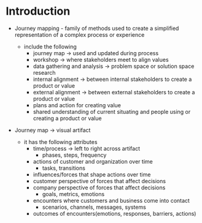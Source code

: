 # Introduction 

- Journey mapping - family of methods used to create a simplified representation of a complex process or experience
  - include the following
    - journey map -> used and updated during process
    - workshop -> where stakeholders meet to align values
    - data gathering and analysis -> problem space or solution space research
    - internal alignment -> between internal stakeholders to create a product or value
    - external alignment -> between external stakeholders to create a product or value
    - plans and action for creating value
    - shared understanding of current situating and people using or creating a product or value

- Journey map -> visual artifact
  - it has the following attributes
    - time/process -> left to right across artifact
      - phases, steps, frequency
    - actions of customer and organization over time
      - tasks, transitions
    - influences/forces that shape actions over time
    - customer perspective of forces that affect decisions
    - company perspective of forces that affect decisions
      - goals, metrics, emotions
    - encounters where customers and business come into contact
      - scenarios, channels, messages, systems
    - outcomes of encounters(emotions, responses, barriers, actions)